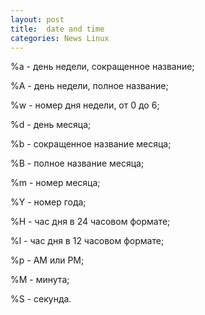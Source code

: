 ```yaml
---
layout: post
title:  date and time
categories: News Linux
---
```


%a - день недели, сокращенное название;

%A - день недели, полное название;

%w - номер дня недели, от 0 до 6;

%d - день месяца;

%b - сокращенное название месяца;

%B - полное название месяца;

%m - номер месяца;

%Y - номер года;

%H - час дня в 24 часовом формате;

%l - час дня в 12 часовом формате;

%p - AM или PM;

%M - минута;

%S - секунда.
